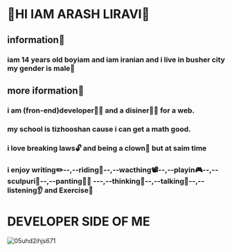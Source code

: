 # 👋HI IAM ARASH LIRAVI👋
## information🔎
### iam 14 years old boyiam and iam iranian and i live in busher city my gender is male👦
## more iformation🔎
### i am (fron-end)developer👨‍💻 and a disiner👨‍🎨 for a web.
### my school is tizhooshan cause i can get a math good.
### i love breaking laws🔓 and being a clown🤡 but at saim time 
### i enjoy writing✏️--,--riding📕--,--wacthing📽️--,--playin🎮--,--sculpuri🗿--,--panting👨‍🎨     ---,--thinking🧠--,--talking💬--,--listening👂   and   Exercise💪
# DEVELOPER SIDE OF ME

![05uhd2ihjs671](https://github.com/MiladVaghef/MiladVaghef/assets/143057362/5efcd45d-99c4-4107-9453-aa8230be7f39)


